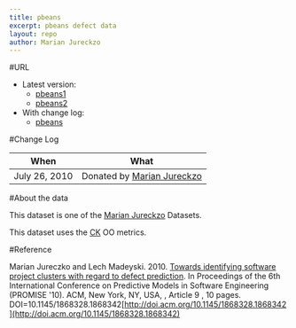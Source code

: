 ```yaml
---
title: pbeans
excerpt: pbeans defect data
layout: repo
author: Marian Jureckzo
---
```



#URL

  * Latest version: 
    * [pbeans1](https://terapromise.csc.ncsu.edu:8443/svn/repo/defect/ck/pbeans/pbeans1.csv)
    * [pbeans2](https://terapromise.csc.ncsu.edu:8443/svn/repo/defect/ck/pbeans/pbeans2.csv)
  * With change log: 
    * [pbeans](https://terapromise.csc.ncsu.edu:8443/svn/repo/defect/ck/pbeans/)

#Change Log

When | What
---- | ----
July 26, 2010 | Donated by [Marian Jureckzo](/repo/people)

#About the data

This dataset is one of the [Marian Jureckzo](/repo/people) Datasets.

This dataset uses the [CK](/repo/defect/ck) OO metrics.

#Reference

Marian Jureczko and Lech Madeyski. 2010. [Towards identifying software project clusters with regard to defect prediction](http://dl.acm.org/citation.cfm?id=1868328.1868342&coll=DL&dl=GUIDE&CFID=96280125&CFTOKEN=47274353). In
Proceedings of the 6th International Conference on Predictive
Models in Software Engineering (PROMISE '10). ACM, New York,
NY, USA, , Article 9 , 10 pages. DOI=10.1145/1868328.1868342[http://doi.acm.org/10.1145/1868328.1868342](http://doi.acm.org/10.1145/1868328.1868342)